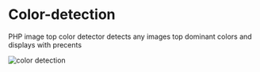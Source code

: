 # Color-detection
PHP image top color detector
detects any images top dominant colors and displays with precents

![color detection](https://user-images.githubusercontent.com/79071391/139127839-553506dd-4e6c-4032-a90c-9666c1c42194.PNG|width=100)

